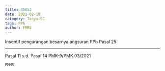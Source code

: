 ```yaml
---
title: 45053
date: 2021-02-18
category: Tanya-SC
tags: PPh
author: FMMS
---
```


Insentif pengurangan besarnya angsuran PPh Pasal 25

---

Pasal 11 s.d. Pasal 14 PMK-9/PMK.03/2021

`FMMS`
